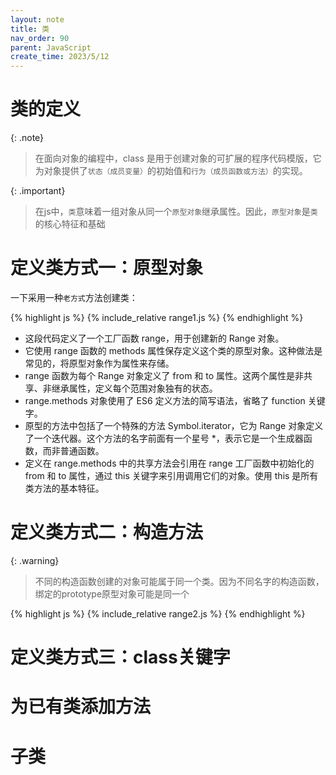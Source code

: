 ```yaml
---
layout: note
title: 类
nav_order: 90
parent: JavaScript
create_time: 2023/5/12
---
```


# 类的定义

{: .note}
> 在面向对象的编程中，class 是用于创建对象的可扩展的程序代码模版，它为对象提供了`状态（成员变量）`的初始值和`行为（成员函数或方法）`的实现。

{: .important}
> 在js中，`类`意味着一组对象从同一个`原型对象`继承属性。因此，`原型对象`是`类`的核心特征和基础

# 定义类方式一：原型对象

一下采用一种`老方式`方法创建类：

{% highlight js %}
{% include_relative range1.js %}
{% endhighlight %}

- 这段代码定义了一个工厂函数 range，用于创建新的 Range 对象。
- 它使用 range 函数的 methods 属性保存定义这个类的原型对象。这种做法是常见的，将原型对象作为属性来存储。
- range 函数为每个 Range 对象定义了 from 和 to 属性。这两个属性是非共享、非继承属性，定义每个范围对象独有的状态。
- range.methods 对象使用了 ES6 定义方法的简写语法，省略了 function 关键字。
- 原型的方法中包括了一个特殊的方法 Symbol.iterator，它为 Range 对象定义了一个迭代器。这个方法的名字前面有一个星号 *，表示它是一个生成器函数，而非普通函数。
- 定义在 range.methods 中的共享方法会引用在 range 工厂函数中初始化的 from 和 to 属性，通过 this 关键字来引用调用它们的对象。使用 this 是所有类方法的基本特征。

# 定义类方式二：构造方法

{: .warning}
> 不同的构造函数创建的对象可能属于同一个类。因为不同名字的构造函数，绑定的prototype原型对象可能是同一个

{% highlight js %}
{% include_relative range2.js %}
{% endhighlight %}

# 定义类方式三：class关键字



# 为已有类添加方法
# 子类
